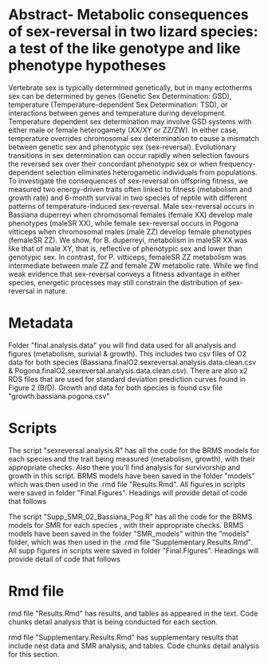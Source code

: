 # Abstract- Metabolic consequences of sex-reversal in two lizard species: a test of the like genotype and like phenotype hypotheses
Vertebrate sex is typically determined genetically, but in many ectotherms sex can be determined by genes (Genetic Sex Determination: GSD), temperature (Temperature-dependent Sex Determination: TSD), or interactions between genes and temperature during development. Temperature dependent sex determination may involve GSD systems with either male or female heterogamety (XX/XY or ZZ/ZW). In either case, temperature overrides chromosomal sex determination to cause a mismatch between genetic sex and phenotypic sex (sex-reversal). Evolutionary transitions in sex determination can occur rapidly when selection favours the reversed sex over their concordant phenotypic sex or when frequency-dependent selection eliminates heterogametic individuals from populations. To investigate the consequences of sex-reversal on offspring fitness, we measured two energy-driven traits often linked to fitness (metabolism and growth rate) and 6-month survival in two species of reptile with different patterns of temperature-induced sex-reversal. Male sex-reversal occurs in Bassiana duperreyi when chromosomal females (female XX) develop male phenotypes (maleSR XX), while female sex-reversal occurs in Pogona vitticeps when chromosomal males (male ZZ) develop female phenotypes (femaleSR ZZ). We show, for B. duperreyi, metabolism in maleSR XX was like that of male XY, that is, reflective of phenotypic sex and lower than genotypic sex. In contrast, for P. vitticeps, femaleSR ZZ metabolism was intermediate between male ZZ and female ZW metabolic rate. While we find weak evidence that sex-reversal conveys a fitness advantage in either species, energetic processes may still constrain the distribution of sex-reversal in nature.

# Metadata
Folder "final.analysis.data" you will find data used for all analysis and figures (metabolism, surivial & growth). This includes two csv files of O2 data for both species (Bassiana.finalO2.sexreversal.analysis.data.clean.csv & Pogona.finalO2.sexreversal.analysis.data.clean.csv). There are also x2 RDS files that are used for standard deviation prediction curves found in Figure 2 (B/D). Growth and data for both species is found csv file "growth.bassiana.pogona.csv"


# Scripts
The script "sexreversal.analysis.R" has all the code for the BRMS models for each species and the trait being measured (metabolism, growth), with their appropriate checks. Also there you'll find analysis for survivorship and growth in this script. BRMS models have been saved in the folder "models" which was then used in the .rmd file "Results.Rmd". All figures in scripts were saved in folder "Final.Figures". Headings will provide detail of code that follows

The script "Supp_SMR_02_Bassiana_Pog.R" has all the code for the BRMS models for SMR for each species , with their appropriate checks. BRMS models have been saved in the folder "SMR_models" within the "models" folder, which was then used in the .rmd file "Supplementary.Results.Rmd". All supp figures in scripts were saved in folder "Final.Figures". Headings will provide detail of code that follows


# Rmd file
rmd file "Results.Rmd" has results, and tables as appeared in the text. Code chunks detail analysis that is being conducted for each section. 

rmd file "Supplementary.Results.Rmd" has supplementary results that include nest data and SMR analysis, and tables. Code chunks detail analysis for this section. 


